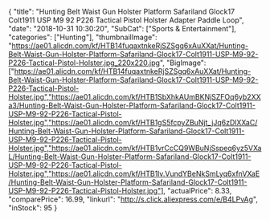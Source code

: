 {
	"title": "Hunting Belt Waist Gun Holster Platform Safariland Glock17 Colt1911 USP M9 92 P226 Tactical Pistol Holster Adapter Paddle Loop",
	"date": "2018-10-31 10:30:20",
	"SubCat": ["Sports & Entertainment"],
	"categories": ["Hunting"],
	"thumbnailImage": "https://ae01.alicdn.com/kf/HTB14fuqaxtnkeRjSZSgq6xAuXXat/Hunting-Belt-Waist-Gun-Holster-Platform-Safariland-Glock17-Colt1911-USP-M9-92-P226-Tactical-Pistol-Holster.jpg_220x220.jpg",
	"BigImage": ["https://ae01.alicdn.com/kf/HTB14fuqaxtnkeRjSZSgq6xAuXXat/Hunting-Belt-Waist-Gun-Holster-Platform-Safariland-Glock17-Colt1911-USP-M9-92-P226-Tactical-Pistol-Holster.jpg","https://ae01.alicdn.com/kf/HTB1SbXhkAUmBKNjSZFOq6yb2XXa3/Hunting-Belt-Waist-Gun-Holster-Platform-Safariland-Glock17-Colt1911-USP-M9-92-P226-Tactical-Pistol-Holster.jpg","https://ae01.alicdn.com/kf/HTB1gS5fcpyZBuNjt_jJq6zDlXXaC/Hunting-Belt-Waist-Gun-Holster-Platform-Safariland-Glock17-Colt1911-USP-M9-92-P226-Tactical-Pistol-Holster.jpg","https://ae01.alicdn.com/kf/HTB1vrCcCQ9WBuNjSspeq6yz5VXaL/Hunting-Belt-Waist-Gun-Holster-Platform-Safariland-Glock17-Colt1911-USP-M9-92-P226-Tactical-Pistol-Holster.jpg","https://ae01.alicdn.com/kf/HTB1lv.VundYBeNkSmLyq6xfnVXaE/Hunting-Belt-Waist-Gun-Holster-Platform-Safariland-Glock17-Colt1911-USP-M9-92-P226-Tactical-Pistol-Holster.jpg"],
	"actualPrice": 8.33,
	"comparePrice": 16.99,
	"linkurl": "http://s.click.aliexpress.com/e/B4LPvAg",
	"inStock": 95
}
